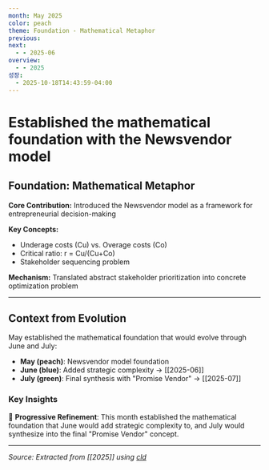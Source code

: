 ```yaml
---
month: May 2025
color: peach
theme: Foundation - Mathematical Metaphor
previous:
next:
  - - 2025-06
overview:
  - - 2025
성장:
  - 2025-10-18T14:43:59-04:00
---
```


# Established the mathematical foundation with the Newsvendor model

## Foundation: Mathematical Metaphor

**Core Contribution:** Introduced the Newsvendor model as a framework for entrepreneurial decision-making

**Key Concepts:**

* Underage costs (Cu) vs. Overage costs (Co)  
* Critical ratio: r = Cu/(Cu+Co)  
* Stakeholder sequencing problem

**Mechanism:** Translated abstract stakeholder prioritization into concrete optimization problem

---

## Context from Evolution

May established the mathematical foundation that would evolve through June and July:
- **May (peach)**: Newsvendor model foundation
- **June (blue)**: Added strategic complexity → [[2025-06]]
- **July (green)**: Final synthesis with "Promise Vendor" → [[2025-07]]

### Key Insights
🔄 **Progressive Refinement**: This month established the mathematical foundation that June would add strategic complexity to, and July would synthesize into the final "Promise Vendor" concept.

---

*Source: Extracted from [[2025]] using [cld](https://claude.ai/chat/7fee518c-b641-469f-9514-374748a8a350)*
